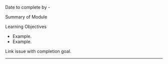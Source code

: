 Date to complete by -

Summary of Module

Learning Objectives

- Example.
- Example.

Link issue with completion goal.


----------------------------------------------------------------------------------------------------------
